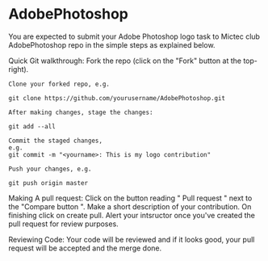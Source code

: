 # AdobePhotoshop
You are expected to submit your Adobe Photoshop logo task to Mictec club AdobePhotoshop repo in the simple steps 
as explained below.
 
Quick Git walkthrough:
    Fork the repo (click on the "Fork" button at the top-right).

    Clone your forked repo, e.g.

    git clone https://github.com/yourusername/AdobePhotoshop.git

    After making changes, stage the changes:

    git add --all

    Commit the staged changes, 
	e.g.
	git commit -m "<yourname>: This is my logo contribution"

    Push your changes, e.g.

    git push origin master

Making A pull request:
Click on the button reading " Pull request " next to the "Compare button ".
Make a short description of your contribution.
On finishing click on create pull.
Alert your intsructor once you've created the pull request for review purposes.


Reviewing Code: Your code will be reviewed and if it looks good, your pull request will be accepted and the merge done.
